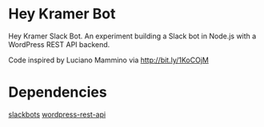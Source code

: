 # Hey Kramer Bot
Hey Kramer Slack Bot. An experiment building a Slack bot in Node.js with a WordPress REST API backend.

Code inspired by Luciano Mammino via http://bit.ly/1KoCOjM

# Dependencies
[slackbots](https://www.npmjs.com/package/slackbots)
[wordpress-rest-api](https://www.npmjs.com/package/wordpress-rest-api)
